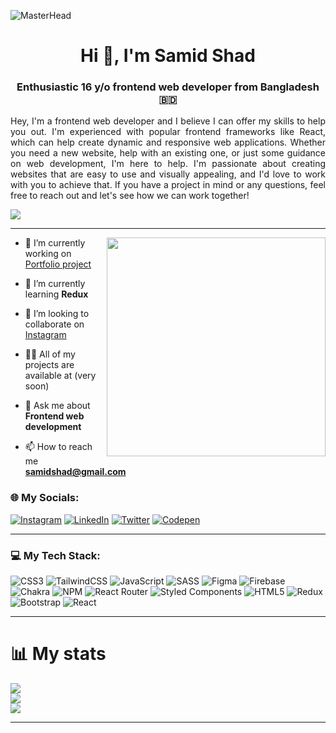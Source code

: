 ![MasterHead](https://repository-images.githubusercontent.com/297085169/aee2a480-7e7e-11eb-9f34-aa943f1978ea)
<h1 align="center">Hi 👋, I'm Samid Shad</h1>
<h3 align="center">Enthusiastic 16 y/o frontend web developer from Bangladesh 🇧🇩</h3>

<p align="justify">Hey, I'm a frontend web developer and I believe I can offer my skills to help you out. I'm experienced with popular frontend frameworks like React, which can help create dynamic and responsive web applications. Whether you need a new website, help with an existing one, or just some guidance on web development, I'm here to help. I'm passionate about creating websites that are easy to use and visually appealing, and I'd love to work with you to achieve that. If you have a project in mind or any questions, feel free to reach out and let's see how we can work together!</p>

[![](https://visitcount.itsvg.in/api?id=samidshad&icon=0&color=12)](https://visitcount.itsvg.in)

---

<img align="right" width="350px" src="https://steamuserimages-a.akamaihd.net/ugc/1631947648964785474/81CBA15178466DD47195A239232202E78987B714/?imw=637&imh=358&ima=fit&impolicy=Letterbox&imcolor=%23000000&letterbox=true" />

- 🔭 I’m currently working on [Portfolio project](https://samidshad.github.io/lastTest/)

- 🌱 I’m currently learning **Redux**

- 👯 I’m looking to collaborate on [Instagram](https://www.instagram.com/samidshad/)

- 👨‍💻 All of my projects are available at (very soon)

- 💬 Ask me about **Frontend web development**

- 📫 How to reach me **samidshad@gmail.com**

<h3 align="left">🌐 My Socials:</h3>

[![Instagram](https://img.shields.io/badge/Instagram-%23E4405F.svg?logo=Instagram&logoColor=white)](https://instagram.com/samidshad) [![LinkedIn](https://img.shields.io/badge/LinkedIn-%230077B5.svg?logo=linkedin&logoColor=white)](https://linkedin.com/in/samidshad) [![Twitter](https://img.shields.io/badge/Twitter-%231DA1F2.svg?logo=Twitter&logoColor=white)](https://twitter.com/samidshad) [![Codepen](https://img.shields.io/badge/Codepen-000000?style=for-the-badge&logo=codepen&logoColor=white)](https://codepen.io/samidshad) 

---

<h3 align="left">💻 My Tech Stack:</h3>

![CSS3](https://img.shields.io/badge/css3-%231572B6.svg?style=for-the-badge&logo=css3&logoColor=white) ![TailwindCSS](https://img.shields.io/badge/tailwindcss-%2338B2AC.svg?style=for-the-badge&logo=tailwind-css&logoColor=white) ![JavaScript](https://img.shields.io/badge/javascript-%23323330.svg?style=for-the-badge&logo=javascript&logoColor=%23F7DF1E) ![SASS](https://img.shields.io/badge/SASS-hotpink.svg?style=for-the-badge&logo=SASS&logoColor=white) 	![Figma](https://img.shields.io/badge/figma-%23F24E1E.svg?style=for-the-badge&logo=figma&logoColor=white) ![Firebase](https://img.shields.io/badge/firebase-%23039BE5.svg?style=for-the-badge&logo=firebase) ![Chakra](https://img.shields.io/badge/chakra-%234ED1C5.svg?style=for-the-badge&logo=chakraui&logoColor=white) ![NPM](https://img.shields.io/badge/NPM-%23000000.svg?style=for-the-badge&logo=npm&logoColor=white) ![React Router](https://img.shields.io/badge/React_Router-CA4245?style=for-the-badge&logo=react-router&logoColor=white) ![Styled Components](https://img.shields.io/badge/styled--components-DB7093?style=for-the-badge&logo=styled-components&logoColor=white) ![HTML5](https://img.shields.io/badge/html5-%23E34F26.svg?style=for-the-badge&logo=html5&logoColor=white) ![Redux](https://img.shields.io/badge/redux-%23593d88.svg?style=for-the-badge&logo=redux&logoColor=white) ![Bootstrap](https://img.shields.io/badge/bootstrap-%23563D7C.svg?style=for-the-badge&logo=bootstrap&logoColor=white) ![React](https://img.shields.io/badge/react-%2320232a.svg?style=for-the-badge&logo=react&logoColor=%2361DAFB)

---

<h1>📊 My stats </h3>

![](https://github-readme-stats.vercel.app/api?username=samidshad&theme=midnight-purple&hide_border=true&include_all_commits=true&count_private=true)<br/>
![](https://github-readme-streak-stats.herokuapp.com/?user=samidshad&theme=midnight-purple&hide_border=true)<br/>
![](https://github-readme-stats.vercel.app/api/top-langs/?username=samidshad&theme=midnight-purple&hide_border=true&include_all_commits=true&count_private=true&layout=compact)

---
